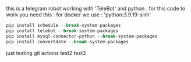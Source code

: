 this is a telegram robot working with 'TeleBot' and python .
for this code to work you need this :
for docker we use : 'python:3.9.19-slim'
```python
pip install schedule --break-system-packages
pip install telebot --break-system-packages
pip install mysql-connector-python --break-system-packages
pip install convertdate --break-system-packages
```
just testing git actions
test2 
test3